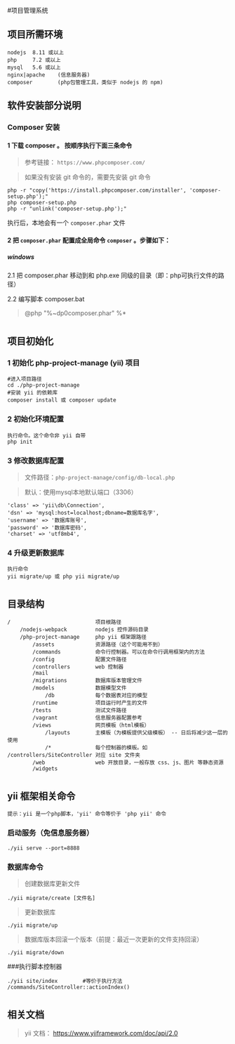 #项目管理系统

## 项目所需环境
    nodejs  8.11 或以上
    php     7.2 或以上
    mysql   5.6 或以上
    nginx|apache    (信息服务器)
    composer        (php包管理工具，类似于 nodejs 的 npm)
    
## 软件安装部分说明

### Composer 安装

#### 1 下载 composer 。 按顺序执行下面三条命令
>参考链接： `https://www.phpcomposer.com/`

>如果没有安装 git 命令的，需要先安装 git 命令

    php -r "copy('https://install.phpcomposer.com/installer', 'composer-setup.php');"
    php composer-setup.php
    php -r "unlink('composer-setup.php');"
    
执行后，本地会有一个 `composer.phar` 文件

#### 2 把 `composer.phar` 配置成全局命令 `composer` 。步骤如下：

##### windows

2.1 把 composer.phar 移动到和 php.exe 同级的目录（即：php可执行文件的路径）
        
2.2 编写脚本 composer.bat
>@php "%~dp0composer.phar" %*

#
#

## 项目初始化

### 1 初始化 php-project-manage (yii) 项目

    #进入项目路径
    cd ./php-project-manage
    #安装 yii 的依赖库
    composer install 或 composer update
    
### 2 初始化环境配置

    执行命令。这个命令非 yii 自带
    php init
    
### 3 修改数据库配置

>文件路径：`php-project-manage/config/db-local.php`

>默认：使用mysql本地默认端口（3306）

    'class' => 'yii\db\Connection',
    'dsn' => 'mysql:host=localhost;dbname=数据库名字',
    'username' => '数据库账号',
    'password' => '数据库密码',
    'charset' => 'utf8mb4',

### 4 升级更新数据库

    执行命令
    yii migrate/up 或 php yii migrate/up
    

#
#    

## 目录结构

```
/                           项目根路径
    /nodejs-webpack         nodejs 控件源码目录
    /php-project-manage     php yii 框架跟路径
        /assets             资源路径（这个可能用不到）
        /commands           命令行控制器。可以在命令行调用框架内的方法
        /config             配置文件路径
        /controllers        web 控制器
        /mail               
        /migrations         数据库版本管理文件
        /models             数据模型文件
            /db             每个数据表对应的模型
        /runtime            项目运行时产生的文件
        /tests              测试文件路径
        /vagrant            信息服务器配置参考
        /views              网页模板（html模板）
            /layouts        主模板（为模板提供父级模板） -- 日后将减少这一层的使用
            /*              每个控制器的模板。如 /controllers/SiteController 对应 site 文件夹
        /web                web 开放目录，一般存放 css、js、图片 等静态资源
        /widgets
```


#
#

## yii 框架相关命令

`提示：yii 是一个php脚本，'yii' 命令等价于 'php yii' 命令`

### 启动服务（免信息服务器）

    ./yii serve --port=8888
    
### 数据库命令

>创建数据库更新文件

    ./yii migrate/create [文件名]
    
>更新数据库

    ./yii migrate/up
    
>数据库版本回滚一个版本（前提：最近一次更新的文件支持回滚）

    ./yii migrate/down
    
###执行脚本控制器

    ./yii site/index        #等价于执行方法 /commands/SiteController::actionIndex()
    
#
#    
    
## 相关文档

>yii 文档： https://www.yiiframework.com/doc/api/2.0